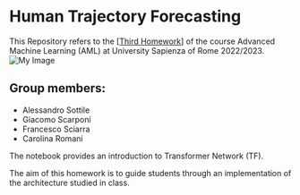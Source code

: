 # Human Trajectory Forecasting

This Repository refers to the [[Third Homework](https://github.com/FraLuca/TF4AML)] of the course Advanced Machine Learning (AML) at University Sapienza of Rome 2022/2023.
![My Image](t.28april.jpg)
## Group members:
* Alessandro Sottile
* Giacomo Scarponi
* Francesco Sciarra
* Carolina Romani 



The notebook provides an introduction to Transformer Network (TF).

The aim of this homework is to guide students through an implementation of the architecture studied in class.
